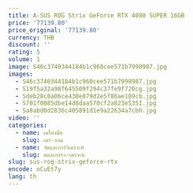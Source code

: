 ```yaml
---
title: A-SUS ROG Strix GeForce RTX 4080 SUPER 16GB
price: '77139.80'
price_original: '77139.80'
currency: THB
discount: ''
rating: 5
volume: 1
image: S46c3740344184b1c960cee571b7998987.jpg
images:
  - S46c3740344184b1c960cee571b7998987.jpg
  - S19f5a32a98f645509f294c37fe9f720cg.jpg
  - Sdeb28c8a06ce438e879d2e5f86ae189cb.jpg
  - S701f0885dbe14d8daa570cf2a823e535I.jpg
  - Sa8abd0d2836c405891d1e9a22634a7cbh.jpg
video: ''
categories:
  - name: เครื่องมือ
    slug: เคร-องม
  - name: วัดและการวิเคราะห์
    slug: ดและการว-เคราะห
slug: sus-rog-strix-geforce-rtx
encode: oCuEt7y
lang: th
---
```

  